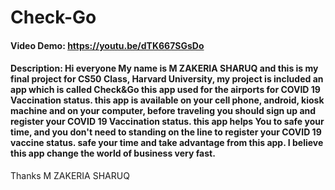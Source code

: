 # Check-Go
#### Video Demo:  <https://youtu.be/dTK667SGsDo>
#### Description: Hi everyone My name is M ZAKERIA SHARUQ and this is my final project for CS50 Class, Harvard University, my project is included an app which is called Check&Go this app used for the airports for COVID 19 Vaccination status. this app is available on your cell phone, android, kiosk machine and on your computer, before traveling you should sign up and register your COVID 19 Vaccination status. this app helps You to safe your time, and you don't need to standing on the line to register your COVID 19 vaccine status. safe your time and take advantage from this app. I believe this app change the world of business very fast. 
Thanks 
M ZAKERIA SHARUQ
